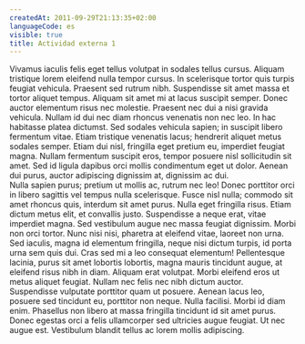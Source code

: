 ```yaml
---
createdAt: 2011-09-29T21:13:35+02:00
languageCode: es
visible: true
title: Actividad externa 1
---
```


Vivamus iaculis felis eget tellus volutpat in sodales tellus cursus. Aliquam tristique lorem eleifend nulla tempor cursus. In scelerisque tortor quis turpis feugiat vehicula. Praesent sed rutrum nibh. Suspendisse sit amet massa et tortor aliquet tempus. Aliquam sit amet mi at lacus suscipit semper. Donec auctor elementum risus nec molestie. Praesent nec dui a nisi gravida vehicula. Nullam id dui nec diam rhoncus venenatis non nec leo. In hac habitasse platea dictumst. Sed sodales vehicula sapien; in suscipit libero fermentum vitae. Etiam tristique venenatis lacus; hendrerit aliquet metus sodales semper. Etiam dui nisl, fringilla eget pretium eu, imperdiet feugiat magna. Nullam fermentum suscipit eros, tempor posuere nisl sollicitudin sit amet. Sed id ligula dapibus orci mollis condimentum eget ut dolor. Aenean dui purus, auctor adipiscing dignissim at, dignissim ac dui.  
Nulla sapien purus; pretium ut mollis ac, rutrum nec leo! Donec porttitor orci in libero sagittis vel tempus nulla scelerisque. Fusce nisl nulla; commodo sit amet rhoncus quis, interdum sit amet purus. Nulla eget fringilla risus. Etiam dictum metus elit, et convallis justo. Suspendisse a neque erat, vitae imperdiet magna. Sed vestibulum augue nec massa feugiat dignissim. Morbi non orci tortor. Nunc nisi nisi, pharetra at eleifend vitae, laoreet non urna. Sed iaculis, magna id elementum fringilla, neque nisi dictum turpis, id porta urna sem quis dui. Cras sed mi a leo consequat elementum! Pellentesque lacinia, purus sit amet lobortis lobortis, magna mauris tincidunt augue, at eleifend risus nibh in diam. Aliquam erat volutpat. Morbi eleifend eros ut metus aliquet feugiat. Nullam nec felis nec nibh dictum auctor.  
Suspendisse vulputate porttitor quam ut posuere. Aenean lacus leo, posuere sed tincidunt eu, porttitor non neque. Nulla facilisi. Morbi id diam enim. Phasellus non libero at massa fringilla tincidunt id sit amet purus. Donec egestas orci a felis ullamcorper sed ultricies augue feugiat. Ut nec augue est. Vestibulum blandit tellus ac lorem mollis adipiscing.